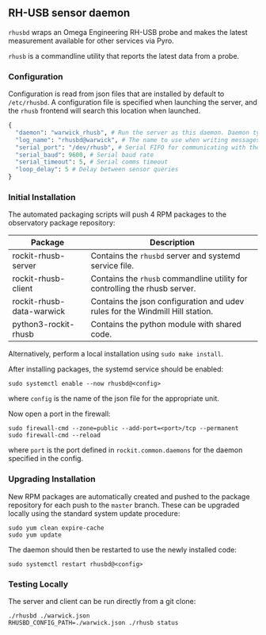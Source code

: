 ## RH-USB sensor daemon

`rhusbd` wraps an Omega Engineering RH-USB probe and makes the latest measurement available for other services via Pyro.

`rhusb` is a commandline utility that reports the latest data from a probe.

### Configuration

Configuration is read from json files that are installed by default to `/etc/rhusbd`.
A configuration file is specified when launching the server, and the `rhusb` frontend will search this location when launched.

```python
{
  "daemon": "warwick_rhusb", # Run the server as this daemon. Daemon types are registered in `rockit.common.daemons`.
  "log_name": "rhusbd@warwick", # The name to use when writing messages to the observatory log.
  "serial_port": "/dev/rhusb", # Serial FIFO for communicating with the vaisala
  "serial_baud": 9600, # Serial baud rate
  "serial_timeout": 5, # Serial comms timeout
  "loop_delay": 5 # Delay between sensor queries
}
```

### Initial Installation

The automated packaging scripts will push 4 RPM packages to the observatory package repository:

| Package                   | Description                                                                   |
|---------------------------|-------------------------------------------------------------------------------|
| rockit-rhusb-server       | Contains the `rhusbd` server and systemd service file.                        |
| rockit-rhusb-client       | Contains the `rhusb` commandline utility for controlling the rhusb server.    |
| rockit-rhusb-data-warwick | Contains the json configuration and udev rules for the Windmill Hill station. |
| python3-rockit-rhusb      | Contains the python module with shared code.                                  |

Alternatively, perform a local installation using `sudo make install`.

After installing packages, the systemd service should be enabled:

```
sudo systemctl enable --now rhusbd@<config>
```

where `config` is the name of the json file for the appropriate unit.

Now open a port in the firewall:
```
sudo firewall-cmd --zone=public --add-port=<port>/tcp --permanent
sudo firewall-cmd --reload
```
where `port` is the port defined in `rockit.common.daemons` for the daemon specified in the config.

### Upgrading Installation

New RPM packages are automatically created and pushed to the package repository for each push to the `master` branch.
These can be upgraded locally using the standard system update procedure:
```
sudo yum clean expire-cache
sudo yum update
```

The daemon should then be restarted to use the newly installed code:
```
sudo systemctl restart rhusbd@<config>
```

### Testing Locally

The server and client can be run directly from a git clone:
```
./rhusbd ./warwick.json
RHUSBD_CONFIG_PATH=./warwick.json ./rhusb status
```

